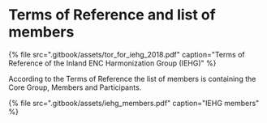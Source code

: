 # Terms of Reference and list of members

{% file src=".gitbook/assets/tor\_for\_iehg\_2018.pdf" caption="Terms of Reference of the Inland ENC Harmonization Group \(IEHG\)" %}

According to the Terms of Reference the list of members is containing the Core Group, Members and Participants.

{% file src=".gitbook/assets/iehg\_members.pdf" caption="IEHG members" %}



